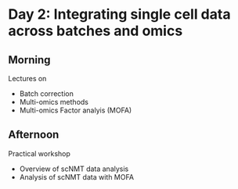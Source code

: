# Day 2: Integrating single cell data across batches and omics

## Morning

Lectures on

- Batch correction
- Multi-omics methods
- Multi-omics Factor analyis (MOFA)

## Afternoon

Practical workshop

- Overview of scNMT data analysis
- Analysis of scNMT data with MOFA
